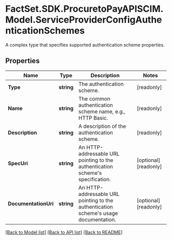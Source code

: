 # FactSet.SDK.ProcuretoPayAPISCIM.Model.ServiceProviderConfigAuthenticationSchemes
A complex type that specifies supported authentication scheme properties.

## Properties

Name | Type | Description | Notes
------------ | ------------- | ------------- | -------------
**Type** | **string** | The authentication scheme. | [readonly] 
**Name** | **string** | The common authentication scheme name, e.g., HTTP Basic. | [readonly] 
**Description** | **string** | A description of the authentication scheme. | [readonly] 
**SpecUri** | **string** | An HTTP-addressable URL pointing to the authentication scheme&#39;s specification. | [optional] [readonly] 
**DocumentationUri** | **string** | An HTTP-addressable URL pointing to the authentication scheme&#39;s usage documentation. | [optional] [readonly] 

[[Back to Model list]](../README.md#documentation-for-models) [[Back to API list]](../README.md#documentation-for-api-endpoints) [[Back to README]](../README.md)

